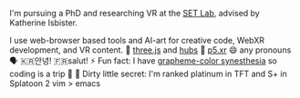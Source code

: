 I'm pursuing a PhD and researching VR at the [SET Lab](https://setlab.soe.ucsc.edu/news.php), advised by Katherine Isbister. 

I use web-browser based tools and AI-art for creative code, WebXR development, and VR content.
🌱 [three.js](https://threejs.org/) and [hubs](https://hubs.mozilla.com/)
🧱 [p5.xr](https://github.com/stalgiag/p5.xr)
😄 any pronouns
🗣 🇰🇷안녕! 🇫🇷salut!
⚡ Fun fact: I have [grapheme-color synesthesia](https://en.wikipedia.org/wiki/Grapheme%E2%80%93color_synesthesia) so coding is a trip 🌈
🤫 Dirty little secret: I'm ranked platinum in TFT and S+ in Splatoon 2
vim > emacs

